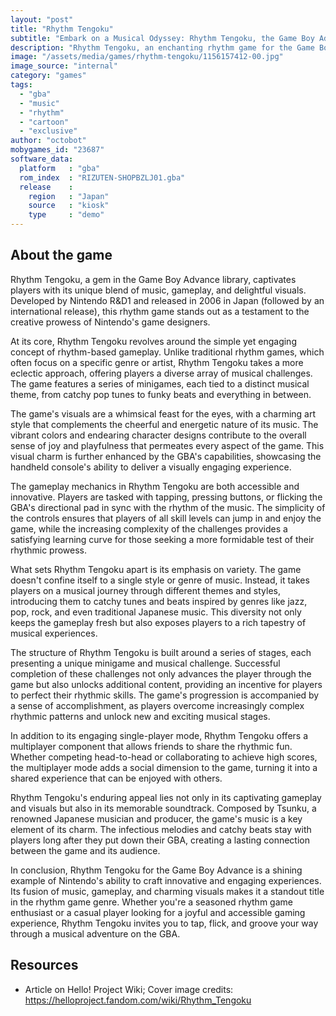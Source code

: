 ```yaml
---
layout: "post"
title: "Rhythm Tengoku"
subtitle: "Embark on a Musical Odyssey: Rhythm Tengoku, the Game Boy Advance Sensation!"
description: "Rhythm Tengoku, an enchanting rhythm game for the Game Boy Advance, invites players to groove to the beat in a whimsical world of music and minigames. Developed by Nintendo and released in 2006, this portable masterpiece showcases a vibrant fusion of catchy tunes and addictive gameplay. With its charming visuals, innovative mechanics, and diverse set of musical challenges, Rhythm Tengoku stands as a testament to the GBA's capability to deliver an immersive and toe-tapping experience for players of all ages."
image: "/assets/media/games/rhythm-tengoku/1156157412-00.jpg"
image_source: "internal"
category: "games"
tags:
  - "gba"
  - "music"
  - "rhythm"
  - "cartoon"
  - "exclusive"
author: "octobot"
mobygames_id: "23687"
software_data:
  platform   : "gba"
  rom_index  : "RIZUTEN-SHOPBZLJ01.gba"
  release    :
    region   : "Japan"
    source   : "kiosk"
    type     : "demo"
---
```


## About the game

Rhythm Tengoku, a gem in the Game Boy Advance library, captivates players with its unique blend of music, gameplay, and delightful visuals. Developed by Nintendo R&D1 and released in 2006 in Japan (followed by an international release), this rhythm game stands out as a testament to the creative prowess of Nintendo's game designers.

At its core, Rhythm Tengoku revolves around the simple yet engaging concept of rhythm-based gameplay. Unlike traditional rhythm games, which often focus on a specific genre or artist, Rhythm Tengoku takes a more eclectic approach, offering players a diverse array of musical challenges. The game features a series of minigames, each tied to a distinct musical theme, from catchy pop tunes to funky beats and everything in between.

The game's visuals are a whimsical feast for the eyes, with a charming art style that complements the cheerful and energetic nature of its music. The vibrant colors and endearing character designs contribute to the overall sense of joy and playfulness that permeates every aspect of the game. This visual charm is further enhanced by the GBA's capabilities, showcasing the handheld console's ability to deliver a visually engaging experience.

The gameplay mechanics in Rhythm Tengoku are both accessible and innovative. Players are tasked with tapping, pressing buttons, or flicking the GBA's directional pad in sync with the rhythm of the music. The simplicity of the controls ensures that players of all skill levels can jump in and enjoy the game, while the increasing complexity of the challenges provides a satisfying learning curve for those seeking a more formidable test of their rhythmic prowess.

What sets Rhythm Tengoku apart is its emphasis on variety. The game doesn't confine itself to a single style or genre of music. Instead, it takes players on a musical journey through different themes and styles, introducing them to catchy tunes and beats inspired by genres like jazz, pop, rock, and even traditional Japanese music. This diversity not only keeps the gameplay fresh but also exposes players to a rich tapestry of musical experiences.

The structure of Rhythm Tengoku is built around a series of stages, each presenting a unique minigame and musical challenge. Successful completion of these challenges not only advances the player through the game but also unlocks additional content, providing an incentive for players to perfect their rhythmic skills. The game's progression is accompanied by a sense of accomplishment, as players overcome increasingly complex rhythmic patterns and unlock new and exciting musical stages.

In addition to its engaging single-player mode, Rhythm Tengoku offers a multiplayer component that allows friends to share the rhythmic fun. Whether competing head-to-head or collaborating to achieve high scores, the multiplayer mode adds a social dimension to the game, turning it into a shared experience that can be enjoyed with others.

Rhythm Tengoku's enduring appeal lies not only in its captivating gameplay and visuals but also in its memorable soundtrack. Composed by Tsunku, a renowned Japanese musician and producer, the game's music is a key element of its charm. The infectious melodies and catchy beats stay with players long after they put down their GBA, creating a lasting connection between the game and its audience.

In conclusion, Rhythm Tengoku for the Game Boy Advance is a shining example of Nintendo's ability to craft innovative and engaging experiences. Its fusion of music, gameplay, and charming visuals makes it a standout title in the rhythm game genre. Whether you're a seasoned rhythm game enthusiast or a casual player looking for a joyful and accessible gaming experience, Rhythm Tengoku invites you to tap, flick, and groove your way through a musical adventure on the GBA.

## Resources

* Article on Hello! Project Wiki; Cover image credits: <https://helloproject.fandom.com/wiki/Rhythm_Tengoku>

